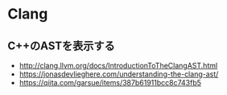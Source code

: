 # Clang


## C++のASTを表示する

* http://clang.llvm.org/docs/IntroductionToTheClangAST.html
* https://jonasdevlieghere.com/understanding-the-clang-ast/
* https://qiita.com/garsue/items/387b61911bcc8c743fb5

